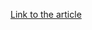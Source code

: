 [Link to the article](https://cybersecuritynews.com/wordpress-hackers-inject-malicious-sql-queries/)
